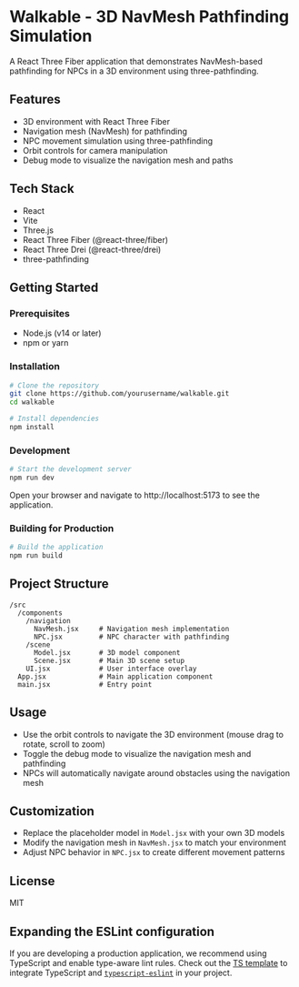 # Walkable - 3D NavMesh Pathfinding Simulation

A React Three Fiber application that demonstrates NavMesh-based pathfinding for NPCs in a 3D environment using three-pathfinding.

## Features

- 3D environment with React Three Fiber
- Navigation mesh (NavMesh) for pathfinding
- NPC movement simulation using three-pathfinding
- Orbit controls for camera manipulation
- Debug mode to visualize the navigation mesh and paths

## Tech Stack

- React
- Vite
- Three.js
- React Three Fiber (@react-three/fiber)
- React Three Drei (@react-three/drei)
- three-pathfinding

## Getting Started

### Prerequisites

- Node.js (v14 or later)
- npm or yarn

### Installation

```bash
# Clone the repository
git clone https://github.com/yourusername/walkable.git
cd walkable

# Install dependencies
npm install
```

### Development

```bash
# Start the development server
npm run dev
```

Open your browser and navigate to http://localhost:5173 to see the application.

### Building for Production

```bash
# Build the application
npm run build
```

## Project Structure

```
/src
  /components
    /navigation
      NavMesh.jsx     # Navigation mesh implementation
      NPC.jsx         # NPC character with pathfinding
    /scene
      Model.jsx       # 3D model component
      Scene.jsx       # Main 3D scene setup
    UI.jsx            # User interface overlay
  App.jsx             # Main application component
  main.jsx            # Entry point
```

## Usage

- Use the orbit controls to navigate the 3D environment (mouse drag to rotate, scroll to zoom)
- Toggle the debug mode to visualize the navigation mesh and pathfinding
- NPCs will automatically navigate around obstacles using the navigation mesh

## Customization

- Replace the placeholder model in `Model.jsx` with your own 3D models
- Modify the navigation mesh in `NavMesh.jsx` to match your environment
- Adjust NPC behavior in `NPC.jsx` to create different movement patterns

## License

MIT


## Expanding the ESLint configuration

If you are developing a production application, we recommend using TypeScript and enable type-aware lint rules. Check out the [TS template](https://github.com/vitejs/vite/tree/main/packages/create-vite/template-react-ts) to integrate TypeScript and [`typescript-eslint`](https://typescript-eslint.io) in your project.
